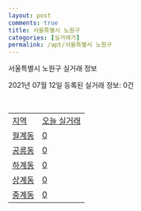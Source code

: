 ```yaml
---
layout: post
comments: true
title: 서울특별시 노원구
categories: [실거래가]
permalink: /apt/서울특별시 노원구
---
```


서울특별시 노원구 실거래 정보

2021년 07월 12일 등록된 실거래 정보: 0건

<script type="text/javascript">
  google.charts.load('current', {'packages':['corechart']});
  google.charts.setOnLoadCallback(drawChart);

  function drawChart() {
    var data = google.visualization.arrayToDataTable([['거래일', '매매', '전월세', '전매'], ['20-07', 425, 856, 1], ['20-08', 400, 1118, 3], ['20-09', 323, 1029, 0], ['20-10', 413, 1228, 1], ['20-11', 638, 1031, 1], ['20-12', 801, 1119, 2], ['21-01', 600, 1179, 0], ['21-02', 382, 1065, 0], ['21-03', 340, 1194, 0], ['21-04', 397, 918, 0], ['21-05', 514, 896, 0], ['21-06', 282, 725, 0], ['21-07', 16, 141, 0]]);

    var options = {
      title: '최근 1년간 유형별 거래량 추이',
      legend: { position: 'bottom' }
    };

    var chart = new google.visualization.LineChart(document.getElementById('columnchart_material'));
    chart.draw(data, (options));
  }
</script>

<div id="columnchart_material" style="width: 95%; margin-left: -35px"></div>
<br>
<table class="sortable">
  <tr>
    <td><a href="#">지역</a></td>
    <td><a href="#">오늘 실거래</a></td>
  </tr>

  
  <tr class="item">
    <td><a href="서울특별시 노원구 월계동">월계동</a></td>
    <td><a href="서울특별시 노원구 월계동">0</a></td>
  </tr>
    

  <tr class="item">
    <td><a href="서울특별시 노원구 공릉동">공릉동</a></td>
    <td><a href="서울특별시 노원구 공릉동">0</a></td>
  </tr>
    

  <tr class="item">
    <td><a href="서울특별시 노원구 하계동">하계동</a></td>
    <td><a href="서울특별시 노원구 하계동">0</a></td>
  </tr>
    

  <tr class="item">
    <td><a href="서울특별시 노원구 상계동">상계동</a></td>
    <td><a href="서울특별시 노원구 상계동">0</a></td>
  </tr>
    

  <tr class="item">
    <td><a href="서울특별시 노원구 중계동">중계동</a></td>
    <td><a href="서울특별시 노원구 중계동">0</a></td>
  </tr>
    


</table>


    
